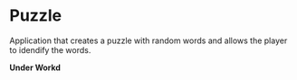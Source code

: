 # Puzzle

Application that creates a puzzle with random words and allows the player to idendify the words.

____________Under Workd____________
